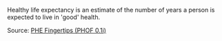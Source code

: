 Healthy life expectancy is an estimate of the number of years a person is expected to live in 'good' health.

Source: [PHE Fingertips (PHOF 0.1i)](https://fingertips.phe.org.uk/profile/public-health-outcomes-framework)

